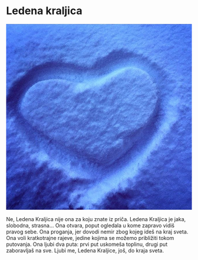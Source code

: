 # Ledena kraljica

![](ledena-kraljica.jpg)

Ne, Ledena Kraljica nije ona za koju znate iz priča. Ledena Kraljica je jaka, slobodna, strasna... Ona otvara, poput ogledala u kome zapravo vidiš pravog sebe. Ona proganja, jer dovodi nemir zbog kojeg ideš na kraj sveta. Ona voli kratkotrajne rajeve, jedine kojima se možemo približiti tokom putovanja. Ona ljubi dva puta: prvi put uskomeša toplinu, drugi put zaboravljaš na sve. Ljubi me, Ledena Kraljice, još, do kraja sveta.
